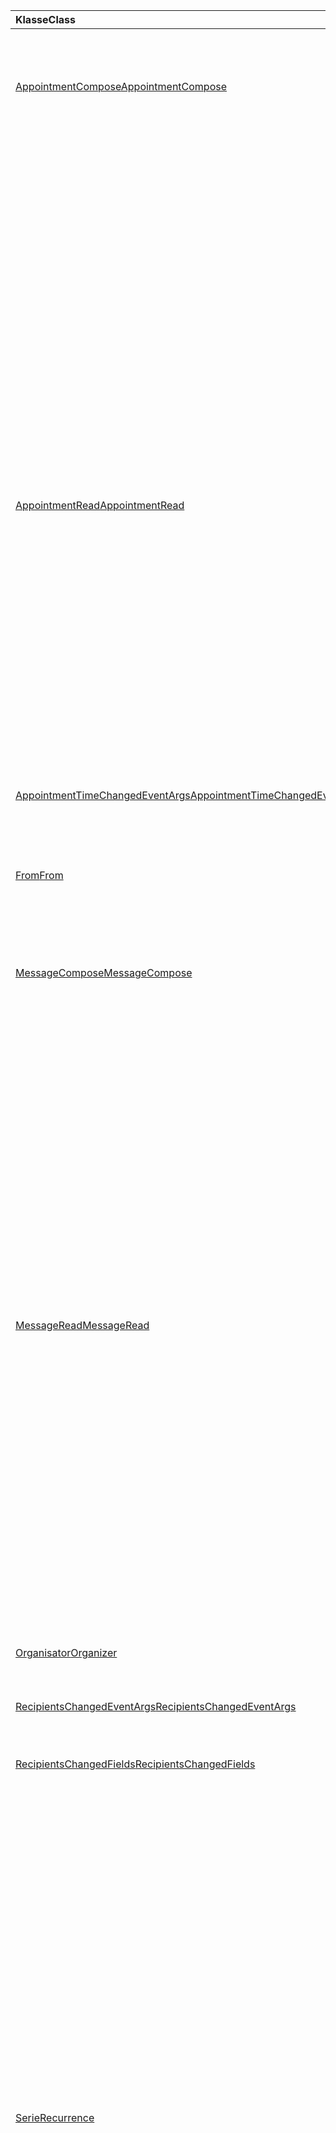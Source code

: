 | <span data-ttu-id="bff6d-101">Klasse</span><span class="sxs-lookup"><span data-stu-id="bff6d-101">Class</span></span> | <span data-ttu-id="bff6d-102">Felder</span><span class="sxs-lookup"><span data-stu-id="bff6d-102">Fields</span></span> | <span data-ttu-id="bff6d-103">Beschreibung</span><span class="sxs-lookup"><span data-stu-id="bff6d-103">Description</span></span> |
|:---|:---|:---|
|[<span data-ttu-id="bff6d-104">AppointmentCompose</span><span class="sxs-lookup"><span data-stu-id="bff6d-104">AppointmentCompose</span></span>](/javascript/api/outlook/outlook.appointmentcompose)|[<span data-ttu-id="bff6d-105">addHandlerAsync (EventType: Office. EventType \| String, Handler: any, Options?: Office. AsyncContextOptions, Callback?: (asyncResult: Office. AsyncResult <void> ) => void)</span><span class="sxs-lookup"><span data-stu-id="bff6d-105">addHandlerAsync(eventType: Office.EventType \| string, handler: any, options?: Office.AsyncContextOptions, callback?: (asyncResult: Office.AsyncResult<void>) => void)</span></span>](/javascript/api/outlook/outlook.appointmentcompose#addhandlerasync-eventtype--handler--options--callback--asyncresult-)|<span data-ttu-id="bff6d-106">Fügt einen Ereignishandler für ein unterstütztes Ereignis hinzu.</span><span class="sxs-lookup"><span data-stu-id="bff6d-106">Adds an event handler for a supported event.</span></span>|
||[<span data-ttu-id="bff6d-107">organizer</span><span class="sxs-lookup"><span data-stu-id="bff6d-107">organizer</span></span>](/javascript/api/outlook/outlook.appointmentcompose#organizer)|<span data-ttu-id="bff6d-108">Ruft den Organisator für die angegebene Besprechung ab.</span><span class="sxs-lookup"><span data-stu-id="bff6d-108">Gets the organizer for the specified meeting.</span></span>|
||[<span data-ttu-id="bff6d-109">Wiederholung</span><span class="sxs-lookup"><span data-stu-id="bff6d-109">recurrence</span></span>](/javascript/api/outlook/outlook.appointmentcompose#recurrence)|<span data-ttu-id="bff6d-110">Ruft das Serienmuster eines Termins ab, oder legt dieses fest.</span><span class="sxs-lookup"><span data-stu-id="bff6d-110">Gets or sets the recurrence pattern of an appointment.</span></span>|
||[<span data-ttu-id="bff6d-111">removeHandlerAsync (EventType: Office. EventType \| String, Options?: Office. AsyncContextOptions, Callback?: (asyncResult: Office. AsyncResult <void> ) => void)</span><span class="sxs-lookup"><span data-stu-id="bff6d-111">removeHandlerAsync(eventType: Office.EventType \| string, options?: Office.AsyncContextOptions, callback?: (asyncResult: Office.AsyncResult<void>) => void)</span></span>](/javascript/api/outlook/outlook.appointmentcompose#removehandlerasync-eventtype--options--callback--asyncresult-)|<span data-ttu-id="bff6d-112">Entfernt die Ereignishandler für einen unterstützten Ereignistyp.</span><span class="sxs-lookup"><span data-stu-id="bff6d-112">Removes the event handlers for a supported event type.</span></span>|
||[<span data-ttu-id="bff6d-113">seriesId</span><span class="sxs-lookup"><span data-stu-id="bff6d-113">seriesId</span></span>](/javascript/api/outlook/outlook.appointmentcompose#seriesid)|<span data-ttu-id="bff6d-114">Ruft die ID der Datenreihe ab, zu der eine Instanz gehört.</span><span class="sxs-lookup"><span data-stu-id="bff6d-114">Gets the id of the series that an instance belongs to.</span></span>|
|[<span data-ttu-id="bff6d-115">AppointmentRead</span><span class="sxs-lookup"><span data-stu-id="bff6d-115">AppointmentRead</span></span>](/javascript/api/outlook/outlook.appointmentread)|[<span data-ttu-id="bff6d-116">addHandlerAsync (EventType: Office. EventType \| String, Handler: any, Options?: Office. AsyncContextOptions, Callback?: (asyncResult: Office. AsyncResult <void> ) => void)</span><span class="sxs-lookup"><span data-stu-id="bff6d-116">addHandlerAsync(eventType: Office.EventType \| string, handler: any, options?: Office.AsyncContextOptions, callback?: (asyncResult: Office.AsyncResult<void>) => void)</span></span>](/javascript/api/outlook/outlook.appointmentread#addhandlerasync-eventtype--handler--options--callback--asyncresult-)|<span data-ttu-id="bff6d-117">Fügt einen Ereignishandler für ein unterstütztes Ereignis hinzu.</span><span class="sxs-lookup"><span data-stu-id="bff6d-117">Adds an event handler for a supported event.</span></span>|
||[<span data-ttu-id="bff6d-118">Wiederholung</span><span class="sxs-lookup"><span data-stu-id="bff6d-118">recurrence</span></span>](/javascript/api/outlook/outlook.appointmentread#recurrence)|<span data-ttu-id="bff6d-119">Ruft das Serienmuster eines Termins ab.</span><span class="sxs-lookup"><span data-stu-id="bff6d-119">Gets the recurrence pattern of an appointment.</span></span>|
||[<span data-ttu-id="bff6d-120">removeHandlerAsync (EventType: Office. EventType \| String, Options?: Office. AsyncContextOptions, Callback?: (asyncResult: Office. AsyncResult <void> ) => void)</span><span class="sxs-lookup"><span data-stu-id="bff6d-120">removeHandlerAsync(eventType: Office.EventType \| string, options?: Office.AsyncContextOptions, callback?: (asyncResult: Office.AsyncResult<void>) => void)</span></span>](/javascript/api/outlook/outlook.appointmentread#removehandlerasync-eventtype--options--callback--asyncresult-)|<span data-ttu-id="bff6d-121">Entfernt die Ereignishandler für einen unterstützten Ereignistyp.</span><span class="sxs-lookup"><span data-stu-id="bff6d-121">Removes the event handlers for a supported event type.</span></span>|
||[<span data-ttu-id="bff6d-122">seriesId</span><span class="sxs-lookup"><span data-stu-id="bff6d-122">seriesId</span></span>](/javascript/api/outlook/outlook.appointmentread#seriesid)|<span data-ttu-id="bff6d-123">Ruft die ID der Datenreihe ab, zu der eine Instanz gehört.</span><span class="sxs-lookup"><span data-stu-id="bff6d-123">Gets the ID of the series that an instance belongs to.</span></span>|
|[<span data-ttu-id="bff6d-124">AppointmentTimeChangedEventArgs</span><span class="sxs-lookup"><span data-stu-id="bff6d-124">AppointmentTimeChangedEventArgs</span></span>](/javascript/api/outlook/outlook.appointmenttimechangedeventargs)|[<span data-ttu-id="bff6d-125">end</span><span class="sxs-lookup"><span data-stu-id="bff6d-125">end</span></span>](/javascript/api/outlook/outlook.appointmenttimechangedeventargs#end)||
||[<span data-ttu-id="bff6d-126">start</span><span class="sxs-lookup"><span data-stu-id="bff6d-126">start</span></span>](/javascript/api/outlook/outlook.appointmenttimechangedeventargs#start)||
||[<span data-ttu-id="bff6d-127">Typ</span><span class="sxs-lookup"><span data-stu-id="bff6d-127">type</span></span>](/javascript/api/outlook/outlook.appointmenttimechangedeventargs#type)||
|[<span data-ttu-id="bff6d-128">From</span><span class="sxs-lookup"><span data-stu-id="bff6d-128">From</span></span>](/javascript/api/outlook/outlook.from)|[<span data-ttu-id="bff6d-129">getasync (Options?: Office. AsyncContextOptions, Callback?: (asyncResult: Office. AsyncResult <EmailAddressDetails> ) => void)</span><span class="sxs-lookup"><span data-stu-id="bff6d-129">getAsync(options?: Office.AsyncContextOptions, callback?: (asyncResult: Office.AsyncResult<EmailAddressDetails>) => void)</span></span>](/javascript/api/outlook/outlook.from#getasync-options--callback--asyncresult-)|<span data-ttu-id="bff6d-130">Ruft den from-Wert einer Nachricht ab.</span><span class="sxs-lookup"><span data-stu-id="bff6d-130">Gets the from value of a message.</span></span>|
|[<span data-ttu-id="bff6d-131">MessageCompose</span><span class="sxs-lookup"><span data-stu-id="bff6d-131">MessageCompose</span></span>](/javascript/api/outlook/outlook.messagecompose)|[<span data-ttu-id="bff6d-132">addHandlerAsync (EventType: Office. EventType \| String, Handler: any, Options?: Office. AsyncContextOptions, Callback?: (asyncResult: Office. AsyncResult <void> ) => void)</span><span class="sxs-lookup"><span data-stu-id="bff6d-132">addHandlerAsync(eventType: Office.EventType \| string, handler: any, options?: Office.AsyncContextOptions, callback?: (asyncResult: Office.AsyncResult<void>) => void)</span></span>](/javascript/api/outlook/outlook.messagecompose#addhandlerasync-eventtype--handler--options--callback--asyncresult-)|<span data-ttu-id="bff6d-133">Fügt einen Ereignishandler für ein unterstütztes Ereignis hinzu.</span><span class="sxs-lookup"><span data-stu-id="bff6d-133">Adds an event handler for a supported event.</span></span>|
||[<span data-ttu-id="bff6d-134">Von</span><span class="sxs-lookup"><span data-stu-id="bff6d-134">from</span></span>](/javascript/api/outlook/outlook.messagecompose#from)|<span data-ttu-id="bff6d-135">Ruft die E-Mail-Adresse des Absenders einer Nachricht ab.</span><span class="sxs-lookup"><span data-stu-id="bff6d-135">Gets the email address of the sender of a message.</span></span>|
||[<span data-ttu-id="bff6d-136">removeHandlerAsync (EventType: Office. EventType \| String, Options?: Office. AsyncContextOptions, Callback?: (asyncResult: Office. AsyncResult <void> ) => void)</span><span class="sxs-lookup"><span data-stu-id="bff6d-136">removeHandlerAsync(eventType: Office.EventType \| string, options?: Office.AsyncContextOptions, callback?: (asyncResult: Office.AsyncResult<void>) => void)</span></span>](/javascript/api/outlook/outlook.messagecompose#removehandlerasync-eventtype--options--callback--asyncresult-)|<span data-ttu-id="bff6d-137">Entfernt die Ereignishandler für einen unterstützten Ereignistyp.</span><span class="sxs-lookup"><span data-stu-id="bff6d-137">Removes the event handlers for a supported event type.</span></span>|
||[<span data-ttu-id="bff6d-138">seriesId</span><span class="sxs-lookup"><span data-stu-id="bff6d-138">seriesId</span></span>](/javascript/api/outlook/outlook.messagecompose#seriesid)|<span data-ttu-id="bff6d-139">Ruft die ID der Datenreihe ab, zu der eine Instanz gehört.</span><span class="sxs-lookup"><span data-stu-id="bff6d-139">Gets the ID of the series that an instance belongs to.</span></span>|
|[<span data-ttu-id="bff6d-140">MessageRead</span><span class="sxs-lookup"><span data-stu-id="bff6d-140">MessageRead</span></span>](/javascript/api/outlook/outlook.messageread)|[<span data-ttu-id="bff6d-141">addHandlerAsync (EventType: Office. EventType \| String, Handler: any, Options?: Office. AsyncContextOptions, Callback?: (asyncResult: Office. AsyncResult <void> ) => void)</span><span class="sxs-lookup"><span data-stu-id="bff6d-141">addHandlerAsync(eventType: Office.EventType \| string, handler: any, options?: Office.AsyncContextOptions, callback?: (asyncResult: Office.AsyncResult<void>) => void)</span></span>](/javascript/api/outlook/outlook.messageread#addhandlerasync-eventtype--handler--options--callback--asyncresult-)|<span data-ttu-id="bff6d-142">Fügt einen Ereignishandler für ein unterstütztes Ereignis hinzu.</span><span class="sxs-lookup"><span data-stu-id="bff6d-142">Adds an event handler for a supported event.</span></span>|
||[<span data-ttu-id="bff6d-143">Wiederholung</span><span class="sxs-lookup"><span data-stu-id="bff6d-143">recurrence</span></span>](/javascript/api/outlook/outlook.messageread#recurrence)|<span data-ttu-id="bff6d-144">Ruft das Serienmuster eines Termins ab.</span><span class="sxs-lookup"><span data-stu-id="bff6d-144">Gets the recurrence pattern of an appointment.</span></span>|
||[<span data-ttu-id="bff6d-145">removeHandlerAsync (EventType: Office. EventType \| String, Options?: Office. AsyncContextOptions, Callback?: (asyncResult: Office. AsyncResult <void> ) => void)</span><span class="sxs-lookup"><span data-stu-id="bff6d-145">removeHandlerAsync(eventType: Office.EventType \| string, options?: Office.AsyncContextOptions, callback?: (asyncResult: Office.AsyncResult<void>) => void)</span></span>](/javascript/api/outlook/outlook.messageread#removehandlerasync-eventtype--options--callback--asyncresult-)|<span data-ttu-id="bff6d-146">Entfernt die Ereignishandler für einen unterstützten Ereignistyp.</span><span class="sxs-lookup"><span data-stu-id="bff6d-146">Removes the event handlers for a supported event type.</span></span>|
||[<span data-ttu-id="bff6d-147">seriesId</span><span class="sxs-lookup"><span data-stu-id="bff6d-147">seriesId</span></span>](/javascript/api/outlook/outlook.messageread#seriesid)|<span data-ttu-id="bff6d-148">Ruft die ID der Datenreihe ab, zu der eine Instanz gehört.</span><span class="sxs-lookup"><span data-stu-id="bff6d-148">Gets the id of the series that an instance belongs to.</span></span>|
|[<span data-ttu-id="bff6d-149">Organisator</span><span class="sxs-lookup"><span data-stu-id="bff6d-149">Organizer</span></span>](/javascript/api/outlook/outlook.organizer)|[<span data-ttu-id="bff6d-150">getasync (Options?: Office. AsyncContextOptions, Callback?: (asyncResult: Office. AsyncResult <EmailAddressDetails> ) => void)</span><span class="sxs-lookup"><span data-stu-id="bff6d-150">getAsync(options?: Office.AsyncContextOptions, callback?: (asyncResult: Office.AsyncResult<EmailAddressDetails>) => void)</span></span>](/javascript/api/outlook/outlook.organizer#getasync-options--callback--asyncresult-)|<span data-ttu-id="bff6d-151">Ruft den Organizer-Wert eines Termins als {@Link Office. EmailAddressDetails</span><span class="sxs-lookup"><span data-stu-id="bff6d-151">Gets the organizer value of an appointment as an {@link Office.EmailAddressDetails</span></span> | <span data-ttu-id="bff6d-152">EmailAddressDetails}-Objekt</span><span class="sxs-lookup"><span data-stu-id="bff6d-152">EmailAddressDetails} object</span></span>|
|[<span data-ttu-id="bff6d-153">RecipientsChangedEventArgs</span><span class="sxs-lookup"><span data-stu-id="bff6d-153">RecipientsChangedEventArgs</span></span>](/javascript/api/outlook/outlook.recipientschangedeventargs)|[<span data-ttu-id="bff6d-154">changedRecipientFields</span><span class="sxs-lookup"><span data-stu-id="bff6d-154">changedRecipientFields</span></span>](/javascript/api/outlook/outlook.recipientschangedeventargs#changedrecipientfields)||
||[<span data-ttu-id="bff6d-155">Typ</span><span class="sxs-lookup"><span data-stu-id="bff6d-155">type</span></span>](/javascript/api/outlook/outlook.recipientschangedeventargs#type)||
|[<span data-ttu-id="bff6d-156">RecipientsChangedFields</span><span class="sxs-lookup"><span data-stu-id="bff6d-156">RecipientsChangedFields</span></span>](/javascript/api/outlook/outlook.recipientschangedfields)|[<span data-ttu-id="bff6d-157">bcc</span><span class="sxs-lookup"><span data-stu-id="bff6d-157">bcc</span></span>](/javascript/api/outlook/outlook.recipientschangedfields#bcc)|<span data-ttu-id="bff6d-158">Ruft ab, ob Empfänger im Feld **Bcc** geändert wurden.</span><span class="sxs-lookup"><span data-stu-id="bff6d-158">Gets if recipients in the **bcc** field were changed.</span></span>|
||[<span data-ttu-id="bff6d-159">cc</span><span class="sxs-lookup"><span data-stu-id="bff6d-159">cc</span></span>](/javascript/api/outlook/outlook.recipientschangedfields#cc)|<span data-ttu-id="bff6d-160">Ruft ab, ob Empfänger im Feld **CC** geändert wurden.</span><span class="sxs-lookup"><span data-stu-id="bff6d-160">Gets if recipients in the **cc** field were changed.</span></span>|
||[<span data-ttu-id="bff6d-161">optionalAttendees</span><span class="sxs-lookup"><span data-stu-id="bff6d-161">optionalAttendees</span></span>](/javascript/api/outlook/outlook.recipientschangedfields#optionalattendees)|<span data-ttu-id="bff6d-162">Ruft ab, ob optionale Teilnehmer geändert wurden.</span><span class="sxs-lookup"><span data-stu-id="bff6d-162">Gets if optional attendees were changed.</span></span>|
||[<span data-ttu-id="bff6d-163">requiredAttendees</span><span class="sxs-lookup"><span data-stu-id="bff6d-163">requiredAttendees</span></span>](/javascript/api/outlook/outlook.recipientschangedfields#requiredattendees)|<span data-ttu-id="bff6d-164">Ruft ab, ob erforderliche Teilnehmer geändert wurden.</span><span class="sxs-lookup"><span data-stu-id="bff6d-164">Gets if required attendees were changed.</span></span>|
||[<span data-ttu-id="bff6d-165">Ressourcen</span><span class="sxs-lookup"><span data-stu-id="bff6d-165">resources</span></span>](/javascript/api/outlook/outlook.recipientschangedfields#resources)|<span data-ttu-id="bff6d-166">Ruft ab, ob Ressourcen geändert wurden.</span><span class="sxs-lookup"><span data-stu-id="bff6d-166">Gets if resources were changed.</span></span>|
||[<span data-ttu-id="bff6d-167">An</span><span class="sxs-lookup"><span data-stu-id="bff6d-167">to</span></span>](/javascript/api/outlook/outlook.recipientschangedfields#to)|<span data-ttu-id="bff6d-168">Ruft ab, ob Empfänger im Feld **an** geändert wurden.</span><span class="sxs-lookup"><span data-stu-id="bff6d-168">Gets if recipients in the **to** field were changed.</span></span>|
|[<span data-ttu-id="bff6d-169">Serie</span><span class="sxs-lookup"><span data-stu-id="bff6d-169">Recurrence</span></span>](/javascript/api/outlook/outlook.recurrence)|[<span data-ttu-id="bff6d-170">getasync (Options?: Office. AsyncContextOptions, Callback?: (asyncResult: Office. AsyncResult <Recurrence> ) => void)</span><span class="sxs-lookup"><span data-stu-id="bff6d-170">getAsync(options?: Office.AsyncContextOptions, callback?: (asyncResult: Office.AsyncResult<Recurrence>) => void)</span></span>](/javascript/api/outlook/outlook.recurrence#getasync-options--callback--asyncresult-)|<span data-ttu-id="bff6d-171">Gibt das aktuelle Serien Objekt einer Terminserie zurück.</span><span class="sxs-lookup"><span data-stu-id="bff6d-171">Returns the current recurrence object of an appointment series.</span></span>|
||[<span data-ttu-id="bff6d-172">recurrenceProperties</span><span class="sxs-lookup"><span data-stu-id="bff6d-172">recurrenceProperties</span></span>](/javascript/api/outlook/outlook.recurrence#recurrenceproperties)|<span data-ttu-id="bff6d-173">Ruft die Eigenschaften der Terminserie ab oder legt Sie fest.</span><span class="sxs-lookup"><span data-stu-id="bff6d-173">Gets or sets the properties of the recurring appointment series.</span></span>|
||[<span data-ttu-id="bff6d-174">recurrenceTimeZone</span><span class="sxs-lookup"><span data-stu-id="bff6d-174">recurrenceTimeZone</span></span>](/javascript/api/outlook/outlook.recurrence#recurrencetimezone)|<span data-ttu-id="bff6d-175">Ruft die Eigenschaften der Terminserie ab oder legt Sie fest.</span><span class="sxs-lookup"><span data-stu-id="bff6d-175">Gets or sets the properties of the recurring appointment series.</span></span>|
||[<span data-ttu-id="bff6d-176">recurrenceType</span><span class="sxs-lookup"><span data-stu-id="bff6d-176">recurrenceType</span></span>](/javascript/api/outlook/outlook.recurrence#recurrencetype)|<span data-ttu-id="bff6d-177">Ruft den Typ der Terminserie ab oder legt ihn fest.</span><span class="sxs-lookup"><span data-stu-id="bff6d-177">Gets or sets the type of the recurring appointment series.</span></span>|
||[<span data-ttu-id="bff6d-178">serieszeit</span><span class="sxs-lookup"><span data-stu-id="bff6d-178">seriesTime</span></span>](/javascript/api/outlook/outlook.recurrence#seriestime)|<span data-ttu-id="bff6d-179">{@Link Office. Series</span><span class="sxs-lookup"><span data-stu-id="bff6d-179">The {@link Office.SeriesTime</span></span> | <span data-ttu-id="bff6d-180">Series Time}-Objekt ermöglicht es Ihnen, das Start-und Enddatum der Terminserie zu verwalten und</span><span class="sxs-lookup"><span data-stu-id="bff6d-180">SeriesTime} object enables you to manage the start and end dates of the recurring appointment series and</span></span>|
||[<span data-ttu-id="bff6d-181">setasync (recurrencePattern: Serie, Options?: Office. AsyncContextOptions, Callback?: (asyncResult: Office. AsyncResult <void> ) => void)</span><span class="sxs-lookup"><span data-stu-id="bff6d-181">setAsync(recurrencePattern: Recurrence, options?: Office.AsyncContextOptions, callback?: (asyncResult: Office.AsyncResult<void>) => void)</span></span>](/javascript/api/outlook/outlook.recurrence#setasync-recurrencepattern--options--callback--asyncresult-)|<span data-ttu-id="bff6d-182">Legt das Serienmuster einer Terminserie fest.</span><span class="sxs-lookup"><span data-stu-id="bff6d-182">Sets the recurrence pattern of an appointment series.</span></span>|
|[<span data-ttu-id="bff6d-183">RecurrenceChangedEventArgs</span><span class="sxs-lookup"><span data-stu-id="bff6d-183">RecurrenceChangedEventArgs</span></span>](/javascript/api/outlook/outlook.recurrencechangedeventargs)|[<span data-ttu-id="bff6d-184">Wiederholung</span><span class="sxs-lookup"><span data-stu-id="bff6d-184">recurrence</span></span>](/javascript/api/outlook/outlook.recurrencechangedeventargs#recurrence)||
||[<span data-ttu-id="bff6d-185">Typ</span><span class="sxs-lookup"><span data-stu-id="bff6d-185">type</span></span>](/javascript/api/outlook/outlook.recurrencechangedeventargs#type)||
|[<span data-ttu-id="bff6d-186">RecurrenceProperties</span><span class="sxs-lookup"><span data-stu-id="bff6d-186">RecurrenceProperties</span></span>](/javascript/api/outlook/outlook.recurrenceproperties)|[<span data-ttu-id="bff6d-187">dayOfMonth</span><span class="sxs-lookup"><span data-stu-id="bff6d-187">dayOfMonth</span></span>](/javascript/api/outlook/outlook.recurrenceproperties#dayofmonth)|<span data-ttu-id="bff6d-188">Stellt den Tag des Monats dar.</span><span class="sxs-lookup"><span data-stu-id="bff6d-188">Represents the day of the month.</span></span>|
||[<span data-ttu-id="bff6d-189">dayOfWeek</span><span class="sxs-lookup"><span data-stu-id="bff6d-189">dayOfWeek</span></span>](/javascript/api/outlook/outlook.recurrenceproperties#dayofweek)|<span data-ttu-id="bff6d-190">Stellt den Tag der Woche oder des Tages Typs dar, beispielsweise "Weekend Day" vs Wochentag.</span><span class="sxs-lookup"><span data-stu-id="bff6d-190">Represents the day of the week or type of day, for example, weekend day vs weekday.</span></span>|
||[<span data-ttu-id="bff6d-191">Tage</span><span class="sxs-lookup"><span data-stu-id="bff6d-191">days</span></span>](/javascript/api/outlook/outlook.recurrenceproperties#days)|<span data-ttu-id="bff6d-192">Stellt die Gruppe von Tagen für diese Serie dar.</span><span class="sxs-lookup"><span data-stu-id="bff6d-192">Represents the set of days for this recurrence.</span></span>|
||[<span data-ttu-id="bff6d-193">firstDayOfWeek</span><span class="sxs-lookup"><span data-stu-id="bff6d-193">firstDayOfWeek</span></span>](/javascript/api/outlook/outlook.recurrenceproperties#firstdayofweek)|<span data-ttu-id="bff6d-194">Stellt den ausgewählten ersten Tag der Woche dar, andernfalls ist der Standardwert in den Einstellungen des aktuellen Benutzers.</span><span class="sxs-lookup"><span data-stu-id="bff6d-194">Represents your chosen first day of the week otherwise the default is the value in the current user's settings.</span></span>|
||[<span data-ttu-id="bff6d-195">Intervall</span><span class="sxs-lookup"><span data-stu-id="bff6d-195">interval</span></span>](/javascript/api/outlook/outlook.recurrenceproperties#interval)|<span data-ttu-id="bff6d-196">Stellt den Zeitraum zwischen Instanzen der gleichen Terminserie dar.</span><span class="sxs-lookup"><span data-stu-id="bff6d-196">Represents the period between instances of the same recurring series.</span></span>|
||[<span data-ttu-id="bff6d-197">Monat</span><span class="sxs-lookup"><span data-stu-id="bff6d-197">month</span></span>](/javascript/api/outlook/outlook.recurrenceproperties#month)|<span data-ttu-id="bff6d-198">Stellt den Monat dar.</span><span class="sxs-lookup"><span data-stu-id="bff6d-198">Represents the month.</span></span>|
||[<span data-ttu-id="bff6d-199">weekNumber</span><span class="sxs-lookup"><span data-stu-id="bff6d-199">weekNumber</span></span>](/javascript/api/outlook/outlook.recurrenceproperties#weeknumber)|<span data-ttu-id="bff6d-200">Stellt die Nummer der Woche im ausgewählten Monat dar, beispielsweise "First" für die erste Woche des Monats.</span><span class="sxs-lookup"><span data-stu-id="bff6d-200">Represents the number of the week in the selected month e.g., 'first' for first week of the month.</span></span>|
|[<span data-ttu-id="bff6d-201">RecurrenceTimeZone</span><span class="sxs-lookup"><span data-stu-id="bff6d-201">RecurrenceTimeZone</span></span>](/javascript/api/outlook/outlook.recurrencetimezone)|[<span data-ttu-id="bff6d-202">name</span><span class="sxs-lookup"><span data-stu-id="bff6d-202">name</span></span>](/javascript/api/outlook/outlook.recurrencetimezone#name)|<span data-ttu-id="bff6d-203">Stellt den Namen der Serien Zeitzone dar.</span><span class="sxs-lookup"><span data-stu-id="bff6d-203">Represents the name of the recurrence time zone.</span></span>|
||[<span data-ttu-id="bff6d-204">Offset</span><span class="sxs-lookup"><span data-stu-id="bff6d-204">offset</span></span>](/javascript/api/outlook/outlook.recurrencetimezone#offset)|<span data-ttu-id="bff6d-205">Ganzzahliger Wert, der den Unterschied zwischen der lokalen Zeitzone und der UTC in Minuten angibt, an dem Datum, an dem die Besprechungs Reihe begann.</span><span class="sxs-lookup"><span data-stu-id="bff6d-205">Integer value representing the difference in minutes between the local time zone and UTC at the date that the meeting series began.</span></span>|
|[<span data-ttu-id="bff6d-206">SeriesTime</span><span class="sxs-lookup"><span data-stu-id="bff6d-206">SeriesTime</span></span>](/javascript/api/outlook/outlook.seriestime)|[<span data-ttu-id="bff6d-207">getduration ()</span><span class="sxs-lookup"><span data-stu-id="bff6d-207">getDuration()</span></span>](/javascript/api/outlook/outlook.seriestime#getduration--)|<span data-ttu-id="bff6d-208">Ruft die Dauer in Minuten einer normalen Instanz in einer Terminserie ab.</span><span class="sxs-lookup"><span data-stu-id="bff6d-208">Gets the duration in minutes of a usual instance in a recurring appointment series.</span></span>|
||[<span data-ttu-id="bff6d-209">EndDate ()</span><span class="sxs-lookup"><span data-stu-id="bff6d-209">getEndDate()</span></span>](/javascript/api/outlook/outlook.seriestime#getenddate--)|<span data-ttu-id="bff6d-210">Ruft das Enddatum eines Serienmusters in der folgenden Datei ab.</span><span class="sxs-lookup"><span data-stu-id="bff6d-210">Gets the end date of a recurrence pattern in the following</span></span>|
||[<span data-ttu-id="bff6d-211">getEndTime()</span><span class="sxs-lookup"><span data-stu-id="bff6d-211">getEndTime()</span></span>](/javascript/api/outlook/outlook.seriestime#getendtime--)|<span data-ttu-id="bff6d-212">Ruft die Endzeit einer normalen Termin-oder Besprechungsanfrage Instanz eines Serienmusters in der Zeitzone ab, die der Benutzer oder</span><span class="sxs-lookup"><span data-stu-id="bff6d-212">Gets the end time of a usual appointment or meeting request instance of a recurrence pattern in whichever time zone that the user or</span></span>|
||[<span data-ttu-id="bff6d-213">getstartdate ()</span><span class="sxs-lookup"><span data-stu-id="bff6d-213">getStartDate()</span></span>](/javascript/api/outlook/outlook.seriestime#getstartdate--)|<span data-ttu-id="bff6d-214">Ruft das Startdatum eines Serienmusters in der folgenden</span><span class="sxs-lookup"><span data-stu-id="bff6d-214">Gets the start date of a recurrence pattern in the following</span></span>|
||[<span data-ttu-id="bff6d-215">StartTime ()</span><span class="sxs-lookup"><span data-stu-id="bff6d-215">getStartTime()</span></span>](/javascript/api/outlook/outlook.seriestime#getstarttime--)|<span data-ttu-id="bff6d-216">Ruft die Startzeit einer üblichen Termin Instanz eines Serienmusters in der Zeitzone ab, für die der Benutzer/das Add-in den festgelegten</span><span class="sxs-lookup"><span data-stu-id="bff6d-216">Gets the start time of a usual appointment instance of a recurrence pattern in whichever time zone that the user/add-in set the</span></span>|
||[<span data-ttu-id="bff6d-217">setduration (Minuten: Zahl)</span><span class="sxs-lookup"><span data-stu-id="bff6d-217">setDuration(minutes: number)</span></span>](/javascript/api/outlook/outlook.seriestime#setduration-minutes-)|<span data-ttu-id="bff6d-218">Legt die Dauer aller Termine in einem Serienmuster fest.</span><span class="sxs-lookup"><span data-stu-id="bff6d-218">Sets the duration of all appointments in a recurrence pattern.</span></span>|
||[<span data-ttu-id="bff6d-219">EndDate (Datum: Zeichenfolge)</span><span class="sxs-lookup"><span data-stu-id="bff6d-219">setEndDate(date: string)</span></span>](/javascript/api/outlook/outlook.seriestime#setenddate-date-)|<span data-ttu-id="bff6d-220">Legt den Endtermin einer Terminserie fest.</span><span class="sxs-lookup"><span data-stu-id="bff6d-220">Sets the end date of a recurring appointment series.</span></span>|
||[<span data-ttu-id="bff6d-221">EndDate (Jahr: Zahl, Monat: Zahl, Tag: Zahl)</span><span class="sxs-lookup"><span data-stu-id="bff6d-221">setEndDate(year: number, month: number, day: number)</span></span>](/javascript/api/outlook/outlook.seriestime#setenddate-year--month--day-)|<span data-ttu-id="bff6d-222">Legt den Endtermin einer Terminserie fest.</span><span class="sxs-lookup"><span data-stu-id="bff6d-222">Sets the end date of a recurring appointment series.</span></span>|
||[<span data-ttu-id="bff6d-223">setstartdate (Datum: Zeichenfolge)</span><span class="sxs-lookup"><span data-stu-id="bff6d-223">setStartDate(date:string)</span></span>](/javascript/api/outlook/outlook.seriestime#setstartdate-date-)|<span data-ttu-id="bff6d-224">Legt das Startdatum einer Terminserie fest.</span><span class="sxs-lookup"><span data-stu-id="bff6d-224">Sets the start date of a recurring appointment series.</span></span>|
||[<span data-ttu-id="bff6d-225">setstartdate (Jahr: Zahl, Monat: Zahl, Tag: Zahl)</span><span class="sxs-lookup"><span data-stu-id="bff6d-225">setStartDate(year:number, month:number, day:number)</span></span>](/javascript/api/outlook/outlook.seriestime#setstartdate-year--month--day-)|<span data-ttu-id="bff6d-226">Legt das Startdatum einer Terminserie fest.</span><span class="sxs-lookup"><span data-stu-id="bff6d-226">Sets the start date of a recurring appointment series.</span></span>|
||[<span data-ttu-id="bff6d-227">setstartzeit (Stunden: Zahl, Minuten: Zahl)</span><span class="sxs-lookup"><span data-stu-id="bff6d-227">setStartTime(hours: number, minutes: number)</span></span>](/javascript/api/outlook/outlook.seriestime#setstarttime-hours--minutes-)|<span data-ttu-id="bff6d-228">Legt die Startzeit aller Instanzen einer Terminserie fest, in welcher Zeitzone das Serienmuster festgelegt ist.</span><span class="sxs-lookup"><span data-stu-id="bff6d-228">Sets the start time of all instances of a recurring appointment series in whichever time zone the recurrence pattern is set</span></span>|
||[<span data-ttu-id="bff6d-229">setstartzeit (Time: String)</span><span class="sxs-lookup"><span data-stu-id="bff6d-229">setStartTime(time: string)</span></span>](/javascript/api/outlook/outlook.seriestime#setstarttime-time-)|<span data-ttu-id="bff6d-230">Legt die Startzeit aller Instanzen einer Terminserie fest, in welcher Zeitzone das Serienmuster festgelegt ist.</span><span class="sxs-lookup"><span data-stu-id="bff6d-230">Sets the start time of all instances of a recurring appointment series in whichever time zone the recurrence pattern is set</span></span>|
